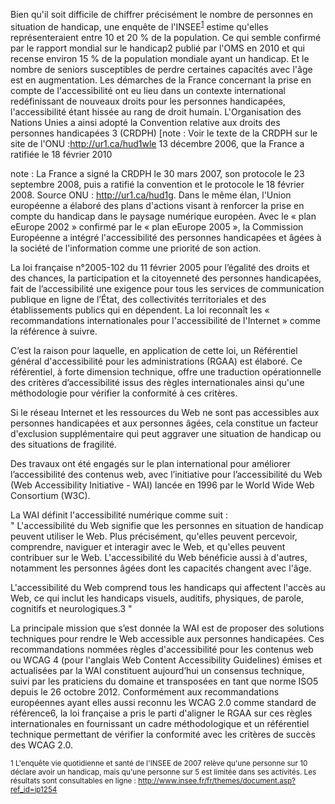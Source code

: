 Bien qu'il soit difficile de chiffrer précisément le nombre de personnes en situation de handicap, une enquête de l'INSEE<sup>[1](#ftn1)</sup> estime qu'elles représenteraient entre 10 et 20 % de la population. Ce qui semble confirmé par le rapport mondial sur le handicap2 publié par l'OMS en 2010 et qui recense environ 15 % de la population mondiale ayant un handicap. Et le nombre de seniors susceptibles de perdre certaines capacités avec l'âge est en augmentation.
Les démarches de la France concernant la prise en compte de l'accessibilité ont eu lieu dans un contexte international redéfinissant de nouveaux droits pour les personnes handicapées, l'accessibilité étant hissée au rang de droit humain.
L'Organisation des Nations Unies a ainsi adopté la Convention relative aux droits des personnes handicapées 3 (CRDPH) [note : Voir le texte de la CRDPH sur le site de l'ONU :http://ur1.ca/hud1wle 13 décembre 2006, que la France a ratifiée le 18 février 2010

note : La France a signé la CRDPH le 30 mars 2007, son protocole le 23 septembre 2008, puis a ratifié la convention et le protocole le 18 février 2008. Source ONU : http://ur1.ca/hud1g.
Dans le même élan, l'Union européenne a élaboré des plans d'actions visant à renforcer la prise en compte du handicap dans le paysage numérique européen. Avec le « plan eEurope 2002 » confirmé par le « plan eEurope 2005 », la Commission Européenne a intégré l'accessibilité des personnes handicapées et âgées à la société de l'information comme une priorité de son action.

La loi française n°2005-102 du 11 février 2005 pour l’égalité des droits et des chances, la participation et la citoyenneté des personnes handicapées, fait de l’accessibilité une exigence pour tous les services de communication publique en ligne de l’État, des collectivités territoriales et des établissements publics qui en dépendent.
La loi reconnaît les « recommandations internationales pour l'accessibilité de l'Internet » comme la référence à suivre.

C’est la raison pour laquelle, en application de cette loi, un Référentiel général d'accessibilité pour les administrations (RGAA) est élaboré. Ce référentiel, à forte dimension technique, offre une traduction opérationnelle des critères d’accessibilité issus des règles internationales ainsi qu'une méthodologie pour vérifier la conformité à ces critères.

Si le réseau Internet et les ressources du Web ne sont pas accessibles aux personnes handicapées et aux personnes âgées, cela constitue un facteur d'exclusion supplémentaire qui peut aggraver une situation de handicap ou des situations de fragilité.

Des travaux ont été engagés sur le plan international pour améliorer l’accessibilité des contenus web, avec l’initiative pour l’accessibilité du Web (Web Accessibility Initiative - WAI) lancée en 1996 par le World Wide Web Consortium (W3C).

La WAI définit l'accessibilité numérique comme suit :  
" L'accessibilité du Web signifie que les personnes en situation de handicap peuvent utiliser le Web. Plus précisément, qu'elles peuvent percevoir, comprendre, naviguer et interagir avec le Web, et qu'elles peuvent contribuer sur le Web. L'accessibilité du Web bénéficie aussi à d'autres, notamment les personnes âgées dont les capacités changent avec l'âge.

L'accessibilité du Web comprend tous les handicaps qui affectent l'accès au Web, ce qui inclut les handicaps visuels, auditifs, physiques, de parole, cognitifs et neurologiques.3 "

La principale mission que s’est donnée la WAI est de proposer des solutions techniques pour rendre le Web accessible aux personnes handicapées. Ces recommandations nommées règles d'accessibilité pour les contenus web ou WCAG 4 (pour l'anglais Web Content Accessibility Guidelines) émises et actualisées par la WAI constituent aujourd’hui un consensus technique, suivi par les praticiens du domaine et transposées en tant que norme ISO5 depuis le 26 octobre 2012.
Conformément aux recommandations européennes ayant elles aussi reconnu les WCAG 2.0 comme standard de référence6, la loi française a pris le parti d'aligner le RGAA sur ces règles internationales en fournissant un cadre méthodologique et un référentiel technique permettant de vérifier la conformité avec les critères de succès des WCAG 2.0.

<small id="ftn1">1 L'enquête vie quotidienne et santé de l'INSEE de 2007 relève qu'une personne sur 10 déclare avoir un handicap, mais qu'une personne sur 5 est limitée dans ses activités. Les résultats sont consultables en ligne : http://www.insee.fr/fr/themes/document.asp?ref_id=ip1254</small>
